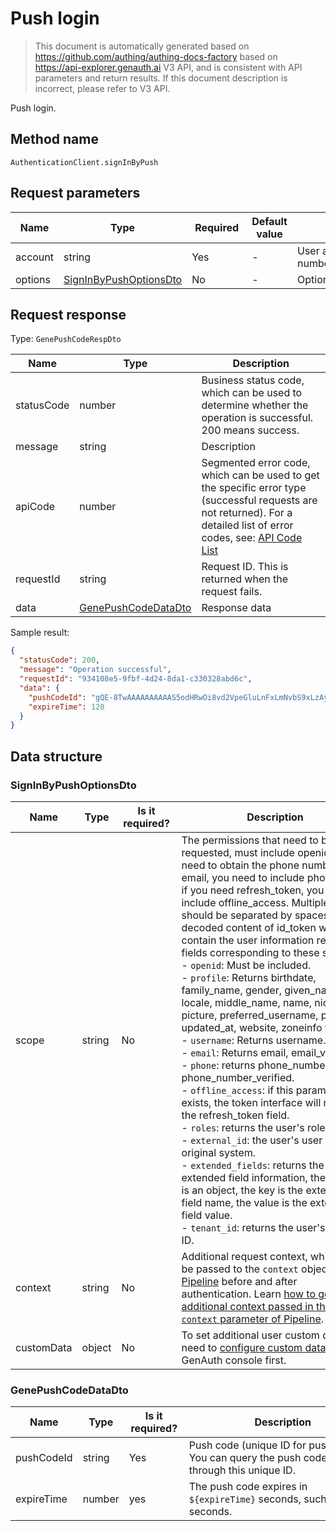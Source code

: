 # Push login

<!--
Warning ⚠️:
Do not modify this document directly,
https://github.com/Authing/authing-docs-factory
Use this project to generate
-->

<LastUpdated />

> This document is automatically generated based on https://github.com/authing/authing-docs-factory based on https://api-explorer.genauth.ai V3 API, and is consistent with API parameters and return results. If this document description is incorrect, please refer to V3 API.

Push login.

## Method name

`AuthenticationClient.signInByPush`

## Request parameters

| Name    | Type                                                         | <div style="width:80px">Required</div> | Default value | <div style="width:300px">Description</div>   | <div style="width:200px"></div>Sample value</div> |
| ------- | ------------------------------------------------------------ | -------------------------------------- | ------------- | -------------------------------------------- | ------------------------------------------------- |
| account | string                                                       | Yes                                    | -             | User account (user name/mobile number/email) | `test`                                            |
| options | <a href="#SignInByPushOptionsDto">SignInByPushOptionsDto</a> | No                                     | -             | Optional parameters                          |                                                   |

## Request response

Type: `GenePushCodeRespDto`

| Name       | Type                                                   | Description                                                                                                                                                                                                                                                                                                                                    |
| ---------- | ------------------------------------------------------ | ---------------------------------------------------------------------------------------------------------------------------------------------------------------------------------------------------------------------------------------------------------------------------------------------------------------------------------------------- |
| statusCode | number                                                 | Business status code, which can be used to determine whether the operation is successful. 200 means success.                                                                                                                                                                                                                                   |
| message    | string                                                 | Description                                                                                                                                                                                                                                                                                                                                    |
| apiCode    | number                                                 | Segmented error code, which can be used to get the specific error type (successful requests are not returned). For a detailed list of error codes, see: [API Code List](https://api-explorer.genauth.ai/?tag=group/%E5%BC%80%E5%8F%91%E5%87%86%E5%A4%87#tag/%E5%BC%80%E5%8F%91%E5%87%86%E5%A4%87/%E9%94%99%E8%AF%AF%E5%A4%84%E7%90%86/apiCode) |
| requestId  | string                                                 | Request ID. This is returned when the request fails.                                                                                                                                                                                                                                                                                           |
| data       | <a href="#GenePushCodeDataDto">GenePushCodeDataDto</a> | Response data                                                                                                                                                                                                                                                                                                                                  |

Sample result:

```json
{
  "statusCode": 200,
  "message": "Operation successful",
  "requestId": "934108e5-9fbf-4d24-8da1-c330328abd6c",
  "data": {
    "pushCodeId": "gQE-8TwAAAAAAAAAAS5odHRwOi8vd2VpeGluLnFxLmNvbS9xLzAyMGJjX",
    "expireTime": 120
  }
}
```

## Data structure

### <a id="SignInByPushOptionsDto"></a> SignInByPushOptionsDto

| Name       | Type   | <div style="width:80px">Is it required?</div> | <div style="width:300px">Description</div>                                                                                                                                                                                                                                                                                                                                                                                                                                                                                                                                                                                                                                                                                                                                                                                                                                                                                                                                                                                                                                                                                                                                                                        | <div style="width:200px">Sample value</div> |
| ---------- | ------ | --------------------------------------------- | ----------------------------------------------------------------------------------------------------------------------------------------------------------------------------------------------------------------------------------------------------------------------------------------------------------------------------------------------------------------------------------------------------------------------------------------------------------------------------------------------------------------------------------------------------------------------------------------------------------------------------------------------------------------------------------------------------------------------------------------------------------------------------------------------------------------------------------------------------------------------------------------------------------------------------------------------------------------------------------------------------------------------------------------------------------------------------------------------------------------------------------------------------------------------------------------------------------------- | ------------------------------------------- |
| scope      | string | No                                            | The permissions that need to be requested, must include openid. If you need to obtain the phone number and email, you need to include phone email; if you need refresh_token, you need to include offline_access. Multiple scopes should be separated by spaces. The decoded content of id_token will contain the user information related fields corresponding to these scopes. <br>- `openid`: Must be included. <br>- `profile`: Returns birthdate, family_name, gender, given_name, locale, middle_name, name, nickname, picture, preferred_username, profile, updated_at, website, zoneinfo fields. <br>- `username`: Returns username. <br>- `email`: Returns email, email_verified. <br>- `phone`: returns phone_number, phone_number_verified. <br>- `offline_access`: if this parameter exists, the token interface will return the refresh_token field. <br>- `roles`: returns the user's role list. <br>- `external_id`: the user's user ID in the original system. <br>- `extended_fields`: returns the user's extended field information, the content is an object, the key is the extended field name, the value is the extended field value. <br>- `tenant_id`: returns the user's tenant ID. <br> | `openid profile`                            |
| context    | string | No                                            | Additional request context, which will be passed to the `context` object of the [Pipeline](https://docs.genauth.ai/guides/pipeline/) before and after authentication. Learn [how to get additional context passed in the `context` parameter of Pipeline](https://docs.genauth.ai/guides/pipeline/context-object.html).                                                                                                                                                                                                                                                                                                                                                                                                                                                                                                                                                                                                                                                                                                                                                                                                                                                                                           | `{"source":"utm"}`                          |
| customData | object | No                                            | To set additional user custom data, you need to [configure custom data](https://docs.genauth.ai/guides/users/user-defined-field/) in the GenAuth console first.                                                                                                                                                                                                                                                                                                                                                                                                                                                                                                                                                                                                                                                                                                                                                                                                                                                                                                                                                                                                                                                   | `{"school":"pku","age":"20"}`               |

### <a id="GenePushCodeDataDto"></a> GenePushCodeDataDto

| Name       | Type   | <div style="width:80px">Is it required?</div> | <div style="width:300px">Description</div>                                                       | <div style="width:200px">Sample value</div>                 |
| ---------- | ------ | --------------------------------------------- | ------------------------------------------------------------------------------------------------ | ----------------------------------------------------------- |
| pushCodeId | string | Yes                                           | Push code (unique ID for push login). You can query the push code status through this unique ID. | `gQE-8TwAAAAAAAAAAS5odHRwOi8vd2VpeGluLnFxLmNvbS9xLzAyMGJjX` |
| expireTime | number | yes                                           | The push code expires in `${expireTime}` seconds, such as 120 seconds.                           | `120`                                                       |
